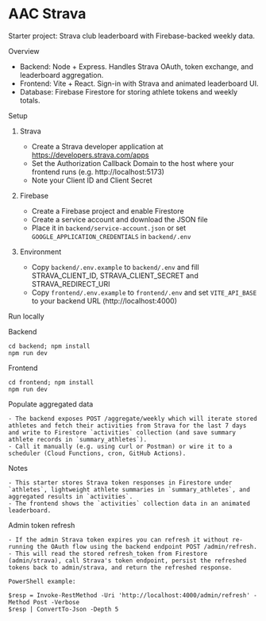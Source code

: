 # AAC Strava

Starter project: Strava club leaderboard with Firebase-backed weekly data.

Overview
- Backend: Node + Express. Handles Strava OAuth, token exchange, and leaderboard aggregation.
- Frontend: Vite + React. Sign-in with Strava and animated leaderboard UI.
- Database: Firebase Firestore for storing athlete tokens and weekly totals.

Setup

1. Strava

	- Create a Strava developer application at https://developers.strava.com/apps
	- Set the Authorization Callback Domain to the host where your frontend runs (e.g. http://localhost:5173)
	- Note your Client ID and Client Secret

2. Firebase

	- Create a Firebase project and enable Firestore
	- Create a service account and download the JSON file
	- Place it in `backend/service-account.json` or set `GOOGLE_APPLICATION_CREDENTIALS` in `backend/.env`

3. Environment

	- Copy `backend/.env.example` to `backend/.env` and fill STRAVA_CLIENT_ID, STRAVA_CLIENT_SECRET and STRAVA_REDIRECT_URI
	- Copy `frontend/.env.example` to `frontend/.env` and set `VITE_API_BASE` to your backend URL (http://localhost:4000)

Run locally

Backend

	cd backend; npm install
	npm run dev

Frontend

	cd frontend; npm install
	npm run dev

Populate aggregated data

	- The backend exposes POST /aggregate/weekly which will iterate stored athletes and fetch their activities from Strava for the last 7 days and write to Firestore `activities` collection (and save summary athlete records in `summary_athletes`).
	- Call it manually (e.g. using curl or Postman) or wire it to a scheduler (Cloud Functions, cron, GitHub Actions).

Notes

	- This starter stores Strava token responses in Firestore under `athletes`, lightweight athlete summaries in `summary_athletes`, and aggregated results in `activities`.
	- The frontend shows the `activities` collection data in an animated leaderboard.

Admin token refresh

	- If the admin Strava token expires you can refresh it without re-running the OAuth flow using the backend endpoint POST /admin/refresh.
	- This will read the stored refresh_token from Firestore (admin/strava), call Strava's token endpoint, persist the refreshed tokens back to admin/strava, and return the refreshed response.

	PowerShell example:

	$resp = Invoke-RestMethod -Uri 'http://localhost:4000/admin/refresh' -Method Post -Verbose
	$resp | ConvertTo-Json -Depth 5
